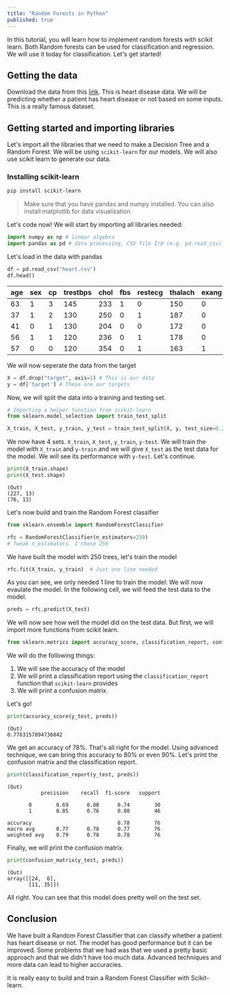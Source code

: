 ```yaml
---
title: "Random Forests in Python"
published: true
---
```


In this tutorial, you will learn how to implement random forests with scikit learn. Both Random forests can be used for classification and regression. We will use it today for classification. Let's get started!

## Getting the data

Download the data from this [link](https://www.kaggle.com/ronitf/heart-disease-uci). This is heart disease data. We will be predicting whether a patient has heart disease or not based on some inputs. This is a really famous dataset.

## Getting started and importing libraries

Let's import all the libraries that we need to make a Decision Tree and a Random Forest. We will be using `scikit-learn` for our models. We will also use scikit learn to generate our data.

### Installing scikit-learn

```sh
pip install scikit-learn
```

> Make sure that you have pandas and numpy installed. You can also install matplotlib for data visualization.

Let's code now! We will start by importing all libraries needed:

```python
import numpy as np # linear algebra
import pandas as pd # data processing, CSV file I/O (e.g. pd.read_csv)
```

Let's load in the data with pandas
```python
df = pd.read_csv("heart.csv")
df.head()
```

|age|sex|cp|trestbps|chol|fbs|restecg|thalach|exang|oldpeak|slope|ca|thal|target
|---|---|---|---|---|---|---|---|---|---|---|---|---|---|
|63|1|3|145|233|1|0|150|0|2.3|0| 0|1|1|
|37|1|2|130|250|0|1|187|0|3.5|0|0|2|1|
|41|0|1|130|204|0|0|172 |0|1.4|2|0|2|1|
|56|1|1|120|236|0|1|178|0|0.8|2|0|2|1|
|57|0|0|120|354|0|1|163|1|0.6|2|0|2|1|

We will now seperate the data from the target

```python
X = df.drop("target", axis=1) # This is our data
y = df['target'] # These are our targets
```

Now, we will split the data into a training and testing set.

```python
# Importing a helper function from scikit-learn
from sklearn.model_selection import train_test_split

X_train, X_test, y_train, y_test = train_test_split(X, y, test_size=0.25)
```

We now have 4 sets. `X_train`, `X_test`, `y_train`, `y-test`. We will train the model with `X_train` and `y-train` and we will give `X_test` as the test data for the model. We will see its performance with `y-test`. Let's continue.

```python
print(X_train.shape)
print(X_test.shape)
```

    (Out)
    (227, 13)
    (76, 13)

Let's now build and train the Random Forest classifier

```python
from sklearn.ensemble import RandomForestClassifier
```

```python
rfc = RandomForestClassifier(n_estimators=250)
# Tweak n_estimators. I chose 250
```

We have built the model with 250 trees, let's train the model

```python
rfc.fit(X_train, y_train)  # Just one line needed
```

As you can see, we only needed 1 line to train the model. We will now evaulate the model. In the following cell, we will feed the test data to the model.

```python
preds = rfc.predict(X_test)
```

We will now see how well the model did on the test data. But first, we will import more functions from scikit learn.

```python
from sklearn.metrics import accuracy_score, classification_report, confusion_matrix
```

We will do the following things:

1. We will see the accuracy of the model
2. We will print a classification report using the `classification_report` function that `scikit-learn` provides
3. We will print a confusion matrix.

Let's go!

```python
print(accuracy_score(y_test, preds))
```

    (Out)
    0.7763157894736842

We get an accuracy of 78%. That's all right for the model. Using advanced technique, we can bring this accuracy to 80% or even 90%. Let's print the confusion matrix and the classification report.

```python
print(classification_report(y_test, preds))
```
    (Out)
               precision    recall  f1-score   support

           0        0.69      0.80      0.74        30
           1        0.85      0.76      0.80        46

    accuracy                            0.78        76
    macro avg       0.77      0.78      0.77        76
    weighted avg    0.79      0.78      0.78        76


Finally, we will print the confusion matrix.

```python
print(confusion_matrix(y_test, preds))
```

    (Out)
    array([[24,  6],
           [11, 35]])

All right. You can see that this model does pretty well on the test set.

## Conclusion

We have built a Random Forest Classifier that can classify whether a patient has heart disease or not. The model has good performance but it can be improved. Some problems that we had was that we used a pretty basic approach and that we didn't have too much data. Advanced techniques and more data can lead to higher accuracies.

It is really easy to build and train a Random Forest Classifier with Scikit-learn.
